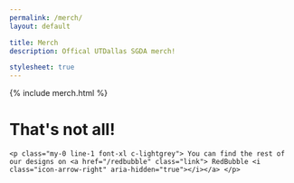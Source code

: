 ```yaml
---
permalink: /merch/
layout: default

title: Merch
description: Offical UTDallas SGDA merch!

stylesheet: true
---
```


<div class="pt-8"></div>

{% include merch.html %}

<div class="mt-8 mb-4 text-center">
    <h1 class="mt-0 mb-2 line-1 font-4xl"> That's not all! </h1>

    <p class="my-0 line-1 font-xl c-lightgrey"> You can find the rest of our designs on <a href="/redbubble" class="link"> RedBubble <i class="icon-arrow-right" aria-hidden="true"></i></a> </p>
</div>